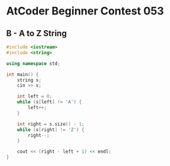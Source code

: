 # AtCoder Beginner Contest 053
## B - A to Z String
```cpp
#include <iostream>
#include <string>

using namespace std;

int main() {
    string s;
    cin >> s;

    int left = 0;
    while (s[left] != 'A') {
        left++;
    }

    int right = s.size() - 1;
    while (s[right] != 'Z') {
        right--;
    }

    cout << (right - left + 1) << endl;
}
```
